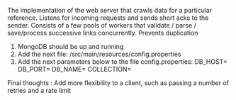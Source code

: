 The implementation of the web server that crawls data for a particular reference.
Listens for incoming requests and sends short acks to the sender. 
Consists of a few pools of workers that validate / parse / save/process successive links concurrently.
Prevents duplication 

1. MongoDB should be up and running
2. Add the next file: /src/main/resources/config.properties
3. Add the next parameters below to the file config.properties:
  DB_HOST=
  DB_PORT=
  DB_NAME=
  COLLECTION=

Final thoughts : 
  Add more flexibility to a client, such as passing a number of retries and a rate limit
